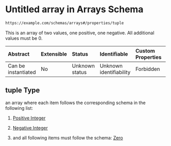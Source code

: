 # Untitled array in Arrays Schema

```txt
https://example.com/schemas/arrays#/properties/tuple
```

This is an array of two values, one positive, one negative. All additional values must be 0.

| Abstract            | Extensible | Status         | Identifiable            | Custom Properties | Additional Properties | Access Restrictions | Defined In                                                                            |
| :------------------ | :--------- | :------------- | :---------------------- | :---------------- | :-------------------- | :------------------ | :------------------------------------------------------------------------------------ |
| Can be instantiated | No         | Unknown status | Unknown identifiability | Forbidden         | Allowed               | none                | [arrays.schema.json*](../generated-schemas/arrays.schema.json "open original schema") |

## tuple Type

an array where each item follows the corresponding schema in the following list:

1.  [Positive Integer](arrays-properties-tuple-items-positive-integer.md "check type definition")

2.  [Negative Integer](arrays-properties-tuple-items-negative-integer.md "check type definition")

3.  and all following items must follow the schema: [Zero](arrays-properties-tuple-zero.md "check type definition")
